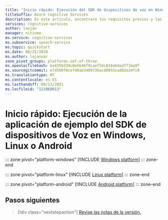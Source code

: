 ```yaml
---
title: 'Inicio rápido: Ejecución del SDK de dispositivos de voz en Windows, Linux o Android: servicio Voz'
titleSuffix: Azure Cognitive Services
description: En este artículo, encontrará los requisitos previos y las instrucciones necesarias para comenzar a usar el SDK de dispositivos de voz de Windows, Linux o Android.
services: cognitive-services
author: laujan
manager: nitinme
ms.service: cognitive-services
ms.subservice: speech-service
ms.topic: quickstart
ms.date: 06/25/2020
ms.author: lajanuar
zone_pivot_groups: platforms-set-of-three
ms.openlocfilehash: ba4356d39c0e5646f9caef54c824a64a3f71ba9f
ms.sourcegitcommit: e7d500f8cef40ab3409736acd0893cad02e24fc0
ms.translationtype: HT
ms.contentlocale: es-ES
ms.lasthandoff: 08/13/2021
ms.locfileid: "122068013"
---
```

# <a name="quickstart-run-the-speech-devices-sdk-sample-app-on-windows-linux-or-android"></a>Inicio rápido: Ejecución de la aplicación de ejemplo del SDK de dispositivos de Voz en Windows, Linux o Android

::: zone pivot="platform-windows"
[!INCLUDE [Windows platform](includes/speech-devices-sdk-windows-quickstart.md)]
::: zone-end

::: zone pivot="platform-linux"
[!INCLUDE [Linux platform](includes/speech-devices-sdk-linux-quickstart.md)]
::: zone-end

::: zone pivot="platform-android"
[!INCLUDE [Android platform](includes/speech-devices-sdk-android-quickstart.md)]
::: zone-end

## <a name="next-steps"></a>Pasos siguientes

> [!div class="nextstepaction"]
> [Revise las notas de la versión.](devices-sdk-release-notes.md)
